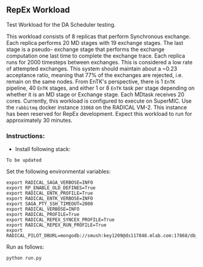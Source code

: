 ## RepEx Workload

Test Workload for the DA Scheduler testing.

This workload consists of 8 replicas that perform Synchronous exchange. 
Each replica performs 20 MD stages with 19 exchange stages. The last stage is a pseudo- exchange stage that performs the exchange computation one last time to complete the exchange trace. Each replica runs for 2000 timesteps between exchanges. This is considered a low rate of attempted exchanges. This system should maintain about a ~0.23 acceptance ratio, meaning that 77% of the exchanges are rejected, i.e. remain on the same nodes. 
From EnTK's perspective, there is 1 `EnTK` pipeline, 40 `EnTK` stages, and either 1 or 8 `EnTK` task per stage depending on whether it is an MD stage or Exchange stage. Each MDtask receives 20 cores. Currently, this workload is configured to execute on SuperMIC. Use the `rabbitmq` docker instance `33068` on the RADICAL VM-2. This instance has been reserved for RepEx development. 
Expect this workload to run for approximately 30 minutes. 

### Instructions: 
* Install following stack:
```
To be updated
```

Set the following environmental variables:

```
export RADICAL_SAGA_VERBOSE=INFO
export RP_ENABLE_OLD_DEFINES=True
export RADICAL_ENTK_PROFILE=True
export RADICAL_ENTK_VERBOSE=INFO
export SAGA_PTY_SSH_TIMEOUT=2000
export RADICAL_VERBOSE=INFO
export RADICAL_PROFILE=True
export RADICAL_REPEX_SYNCEX_PROFILE=True
export RADICAL_REPEX_RUN_PROFILE=True
export RADICAL_PILOT_DBURL=mongodb://smush:key1209@ds117848.mlab.com:17868/db_repex_1
```

Run as follows:
```
python run.py
```
